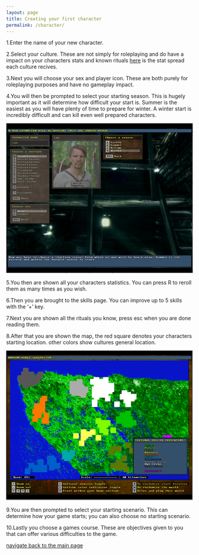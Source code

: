```yaml
---
layout: page
title: Creating your first character
permalink: /character/
---
```


1.Enter the name of your new character.

2.Select your culture. These are not simply for roleplaying and do have a impact on your characters stats and known rituals [here](https://unrealworld.fandom.com/wiki/Cultures) is the stat spread each culture recives.

3.Next you will choose your sex and player icon. These are both purely for roleplaying purposes and have no gameplay impact.

4.You will then be prompted to select your starting season. This is hugely important as it will determine how difficult your start is. Summer is the easiest as you will have plenty of time to prepare for winter. A winter start is incredibly difficult and can kill even well prepared characters.

![alt text](/assets/char.png)

5.You then are shown all your characters statistics. You can press R to reroll them as many times as you wish.

6.Then you are brought to the skills page. You can improve up to 5 skills with the ‘+’ key.

7.Next you are shown all the rituals you know, press esc when you are done reading them.

8.After that you are shown the map, the red square denotes your characters starting location. other colors show cultures general location.

![alt text](/assets/map.png)

9.You are then prompted to select your starting scenario. This can determine how your game starts; you can also choose no starting scenario.

10.Lastly you choose a games course. These are objectives given to you that can offer various difficulties to the game.

[navigate back to the main page](https://ianapelgren.github.io/UnRealWorld/MainPage/)

